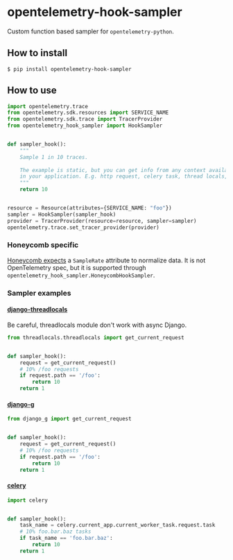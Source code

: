 # opentelemetry-hook-sampler

Custom function based sampler for `opentelemetry-python`.

## How to install

```
$ pip install opentelemetry-hook-sampler
```

## How to use

```python
import opentelemetry.trace
from opentelemetry.sdk.resources import SERVICE_NAME
from opentelemetry.sdk.trace import TracerProvider
from opentelemetry_hook_sampler import HookSampler


def sampler_hook():
    """
    Sample 1 in 10 traces.
    
    The example is static, but you can get info from any context available
    in your application. E.g. http request, celery task, thread locals, etc.
    """
    return 10


resource = Resource(attributes={SERVICE_NAME: "foo"})
sampler = HookSampler(sampler_hook)
provider = TracerProvider(resource=resource, sampler=sampler)
opentelemetry.trace.set_tracer_provider(provider)
```

### Honeycomb specific

[Honeycomb expects](https://docs.honeycomb.io/manage-data-volume/sampling/) a
`SampleRate` attribute to normalize data. It is not OpenTelemetry spec, but
it is supported through `opentelemetry_hook_sampler.HoneycombHookSampler`.


### Sampler examples

#### [django-threadlocals](https://pypi.org/project/django-threadlocals/)

Be careful, threadlocals module don't work with async Django.

```python
from threadlocals.threadlocals import get_current_request


def sampler_hook():
    request = get_current_request()
    # 10% /foo requests
    if request.path == '/foo':
        return 10
    return 1
```

#### [django-g](https://pypi.org/project/django-g/)

```python
from django_g import get_current_request


def sampler_hook():
    request = get_current_request()
    # 10% /foo requests
    if request.path == '/foo':
        return 10
    return 1
```

#### [celery](https://pypi.org/project/celery/)

```python
import celery


def sampler_hook():
    task_name = celery.current_app.current_worker_task.request.task
    # 10% foo.bar.baz tasks
    if task_name == 'foo.bar.baz':
        return 10
    return 1
```
